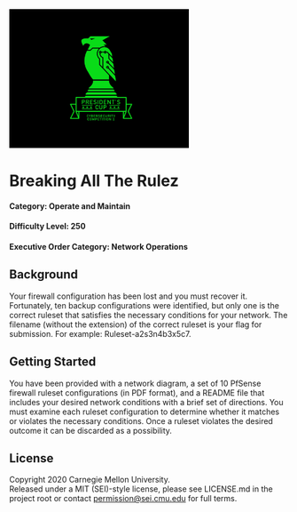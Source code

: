 <img src="../../pc1-logo.png" height="250px">

# Breaking All The Rulez

#### Category: Operate and Maintain
#### Difficulty Level: 250
#### Executive Order Category: Network Operations

## Background

Your firewall configuration has been lost and you must recover it. Fortunately, ten backup configurations were
identified, but only one is the correct ruleset that satisfies the necessary conditions for your network. The filename
(without the extension) of the correct ruleset is your flag for submission. For example: Ruleset-a2s3n4b3x5c7.

## Getting Started

You have been provided with a network diagram, a set of 10 PfSense firewall ruleset configurations (in PDF format), and
a README file that includes your desired network conditions with a brief set of directions. You must examine each
ruleset configuration to determine whether it matches or violates the necessary conditions. Once a ruleset violates the
desired outcome it can be discarded as a possibility.

## License
Copyright 2020 Carnegie Mellon University.  
Released under a MIT (SEI)-style license, please see LICENSE.md in the project root or contact permission@sei.cmu.edu for full terms.
